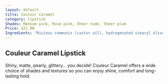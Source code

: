 ```yaml
---
layout: default
title: Couleur Caramel
category: lipstick
Shades: Medium pink, Rose pink, Sheer nude, Sheer plum
Price: $21.00
Ingredients: "Ricinus communis (castor oil), hydrogenated stearyl olive esters, candelilla cera, olei/linoleic/linolenic polyglycerides, sucrose acetate isobutyrate, prunus armeniaca (apricot) kernal oil unsaponifiables, butyrospermum parkii (shea) butter*, olea europeaea (olive) fruit oil*, prunus armeniaca (apricot) kernal oil*, simmondsdia chinensis (jojoba) seed oil*, pongamia glabra seed oil, asparagopsis armata extract, vitis vinifera (grape) seed oil*, aspalahtus linearis leaf extract, tocopherol, natural fragrance [+/- may contain: CI 77019, Alumina, CI 77891, CI 77491, CI 77492, CI 77499, CI 75470, Calcium Dosium Borosilicate, lactoflavine]"
---
```


## Couleur Caramel Lipstick

Shiny, matte, pearly, glittery… you decide! Couleur Caramel offers a wide choice of shades and textures so you can enjoy shine, comfort and long-lasting hold.